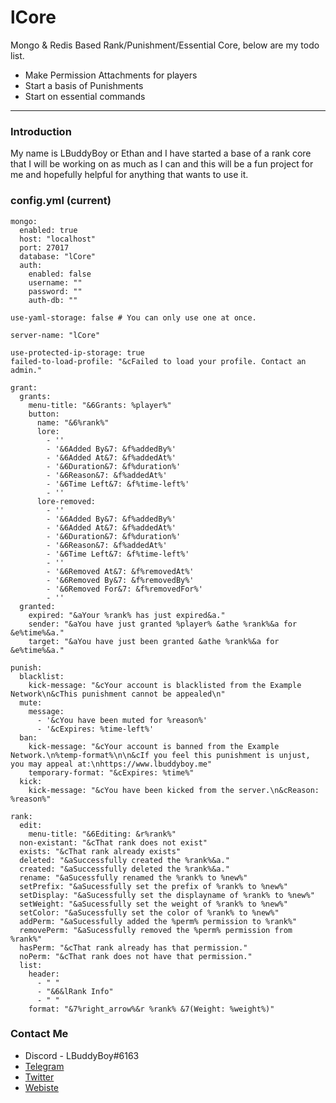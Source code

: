 # lCore
Mongo & Redis Based Rank/Punishment/Essential Core, below are my todo list.

- Make Permission Attachments for players
- Start a basis of Punishments
- Start on essential commands

***

### Introduction

My name is LBuddyBoy or Ethan and I have started a base of a rank core that I will be working on as much as I can and this will be a fun project for me and hopefully helpful for anything that wants to use it.

### config.yml (current)

```
mongo:
  enabled: true
  host: "localhost"
  port: 27017
  database: "lCore"
  auth:
    enabled: false
    username: ""
    password: ""
    auth-db: ""

use-yaml-storage: false # You can only use one at once.

server-name: "lCore"

use-protected-ip-storage: true
failed-to-load-profile: "&cFailed to load your profile. Contact an admin."

grant:
  grants:
    menu-title: "&6Grants: %player%"
    button:
      name: "&6%rank%"
      lore:
        - ''
        - '&6Added By&7: &f%addedBy%'
        - '&6Added At&7: &f%addedAt%'
        - '&6Duration&7: &f%duration%'
        - '&6Reason&7: &f%addedAt%'
        - '&6Time Left&7: &f%time-left%'
        - ''
      lore-removed:
        - ''
        - '&6Added By&7: &f%addedBy%'
        - '&6Added At&7: &f%addedAt%'
        - '&6Duration&7: &f%duration%'
        - '&6Reason&7: &f%addedAt%'
        - '&6Time Left&7: &f%time-left%'
        - ''
        - '&6Removed At&7: &f%removedAt%'
        - '&6Removed By&7: &f%removedBy%'
        - '&6Removed For&7: &f%removedFor%'
        - ''
  granted:
    expired: "&aYour %rank% has just expired&a."
    sender: "&aYou have just granted %player% &athe %rank%&a for &e%time%&a."
    target: "&aYou have just been granted &athe %rank%&a for &e%time%&a."

punish:
  blacklist:
    kick-message: "&cYour account is blacklisted from the Example Network\n&cThis punishment cannot be appealed\n"
  mute:
    message:
      - '&cYou have been muted for %reason%'
      - '&cExpires: %time-left%'
  ban:
    kick-message: "&cYour account is banned from the Example Network.\n%temp-format%\n\n&cIf you feel this punishment is unjust, you may appeal at:\nhttps://www.lbuddyboy.me"
    temporary-format: "&cExpires: %time%"
  kick:
    kick-message: "&cYou have been kicked from the server.\n&cReason: %reason%"

rank:
  edit:
    menu-title: "&6Editing: &r%rank%"
  non-existant: "&cThat rank does not exist"
  exists: "&cThat rank already exists"
  deleted: "&aSuccessfully created the %rank%&a."
  created: "&aSuccessfully deleted the %rank%&a."
  rename: "&aSucessfully renamed the %rank% to %new%"
  setPrefix: "&aSucessfully set the prefix of %rank% to %new%"
  setDisplay: "&aSucessfully set the displayname of %rank% to %new%"
  setWeight: "&aSucessfully set the weight of %rank% to %new%"
  setColor: "&aSucessfully set the color of %rank% to %new%"
  addPerm: "&aSucessfully added the %perm% permission to %rank%"
  removePerm: "&aSucessfully removed the %perm% permission from %rank%"
  hasPerm: "&cThat rank already has that permission."
  noPerm: "&cThat rank does not have that permission."
  list:
    header:
      - " "
      - "&6&lRank Info"
      - " "
    format: "&7%right_arrow%&r %rank% &7(Weight: %weight%)"
```

### Contact Me

- Discord - LBuddyBoy#6163
- [Telegram](https://t.me/LBuddyBoy)
- [Twitter](https://twitter.com/LBuddyBoy)
- [Webiste](https://lbuddyboy.me)